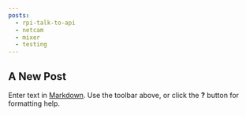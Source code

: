 ```yaml
---
posts:
  - rpi-talk-to-api
  - netcam
  - mixer
  - testing
---
```

## A New Post

Enter text in [Markdown](http://daringfireball.net/projects/markdown/). Use the toolbar above, or click the **?** button for formatting help.
